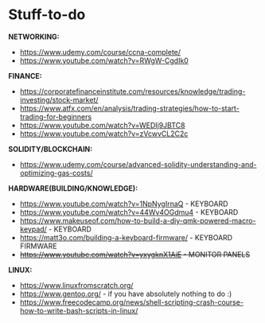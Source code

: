 # Stuff-to-do


**NETWORKING:**
- https://www.udemy.com/course/ccna-complete/
- https://www.youtube.com/watch?v=RWgW-CgdIk0




**FINANCE:**
- https://corporatefinanceinstitute.com/resources/knowledge/trading-investing/stock-market/
- https://www.atfx.com/en/analysis/trading-strategies/how-to-start-trading-for-beginners
- https://www.youtube.com/watch?v=WEDIj9JBTC8
- https://www.youtube.com/watch?v=zVcwvCL2C2c
      





**SOLIDITY/BLOCKCHAIN:**
- https://www.udemy.com/course/advanced-solidity-understanding-and-optimizing-gas-costs/




**HARDWARE(BUILDING/KNOWLEDGE):**
- https://www.youtube.com/watch?v=1NpNygIrnaQ  - KEYBOARD
- https://www.youtube.com/watch?v=44Wv4OGdmu4  - KEYBOARD
- https://www.makeuseof.com/how-to-build-a-diy-qmk-powered-macro-keypad/  - KEYBOARD
- https://matt3o.com/building-a-keyboard-firmware/  - KEYBOARD FIRMWARE
- ~~https://www.youtube.com/watch?v=yxygknX1AiE  - MONITOR PANELS~~


**LINUX:**
- https://www.linuxfromscratch.org/
- https://www.gentoo.org/  - if you have absolutely nothing to do :)
- https://www.freecodecamp.org/news/shell-scripting-crash-course-how-to-write-bash-scripts-in-linux/
